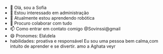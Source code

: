 - 👋 Olá, sou a Sofia
- 👀 Estou interessado em administração
- 🌱 Atualmente estou aprendendo robótica
- 💞️ Procuro colaborar com tudo
- 📫 Como entrar em contato comigo @Sovinssi@gmail
- 😄 Pronomes: Ela\dela
- habilidades: proativa e responsável
Eu sou uma pessoa bem calma,com intuito de aprender e se divertir.
amo a Aghata veyr
